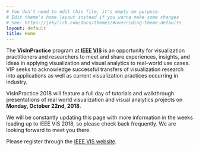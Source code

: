 ```yaml
---
# You don't need to edit this file, it's empty on purpose.
# Edit theme's home layout instead if you wanna make some changes
# See: https://jekyllrb.com/docs/themes/#overriding-theme-defaults
layout: default
title: Home
---
```


<!-- # Visualization in Practice 2018  -->

The **VisInPractice** program at **[IEEE VIS](http://ieeevis.org)** is an opportunity for visualization practitioners and researchers to meet and share experiences, insights, and ideas in applying visualization and visual analytics to real-world use cases. VIP seeks to acknowledge successful transfers of visualization research into applications as well as current visualization practices occurring in industry. 

<!-- <img width="100%" src="assets/teaser.png" /> -->

VisInPractice 2018 will feature a full day of tutorials and walkthrough presentations of real world visualization and visual analytics projects on **Monday, October 22nd, 2018**. 

We will be constantly updating this page with more information in the weeks leading up to IEEE VIS 2018, so please check back frequently. We are looking forward to meet you there. 

Please register through the [IEEE VIS website](http://ieeevis.org).